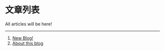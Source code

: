 # 文章列表
All articles will be here!

----

1. [New Blog!](/article/new_blog.html)
2. [About this blog](/article/about_this_blog.html)